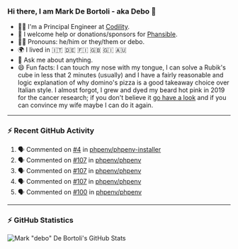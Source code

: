 ### Hi there, I am Mark De Bortoli - aka Debo 👋

- 🧑‍💻 I'm a Principal Engineer at [Codility][codility].
- 🙏 I welcome help or donations/sponsors for [Phansible][phansible].
- 🏳️‍🌈 Pronouns: he/him or they/them or debo.
- 🌍 I lived in 🇮🇹 🇩🇪 🇫🇮 🇬🇧 🇬🇮 🇦🇺
- 💬 Ask me about anything.
- 😄 Fun facts: I can touch my nose with my tongue, I can solve a Rubik's cube in less that 2 minutes (usually) and I have a fairly reasonable and logic explanation of why domino's pizza is a good takeaway choice over Italian style. I almost forgot, I grew and dyed my beard hot pink in 2019 for the cancer research; if you don't believe it [go have a look][make-it-pink]  and if you can convince my wife maybe I can do it again.

---

### ⚡ Recent GitHub Activity

<!--START_SECTION:activity-->
1. 🗣 Commented on [#4](https://github.com/phpenv/phpenv-installer/issues/4) in [phpenv/phpenv-installer](https://github.com/phpenv/phpenv-installer)
2. 🗣 Commented on [#107](https://github.com/phpenv/phpenv/issues/107) in [phpenv/phpenv](https://github.com/phpenv/phpenv)
3. 🗣 Commented on [#107](https://github.com/phpenv/phpenv/issues/107) in [phpenv/phpenv](https://github.com/phpenv/phpenv)
4. 🗣 Commented on [#107](https://github.com/phpenv/phpenv/issues/107) in [phpenv/phpenv](https://github.com/phpenv/phpenv)
5. 🗣 Commented on [#100](https://github.com/phpenv/phpenv/issues/100) in [phpenv/phpenv](https://github.com/phpenv/phpenv)
<!--END_SECTION:activity-->

---
### ⚡ GitHub Statistics

![Mark "debo" De Bortoli's GitHub Stats](https://github-readme-stats.vercel.app/api?username=debo&show_icons=true&theme=github_dark&count_private=true&include_all_commits=true)

<!--
**debo/debo** is a ✨ _special_ ✨ repository because its `README.md` (this file) appears on your GitHub profile.

Here are some ideas to get you started:

- 🔭 I’m currently working on ...
- 🌱 I’m currently learning ...
- 👯 I’m looking to collaborate on ...
- 🤔 I’m looking for help with ...
- 💬 Ask me about ...
- 📫 How to reach me: ...
- 😄 Pronouns: ...
- ⚡ Fun fact: ...
-->

[codility]: https://www.codility.com
[phansible]: https://phansible.com
[make-it-pink]: https://fundraise.cancerresearchuk.org/page/makeitpink
[linkedin]: https://www.linkedin.com/in/markdebortoli/